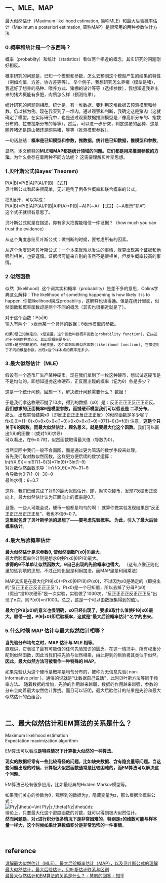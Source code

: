 ## 一、MLE、MAP
最大似然估计（Maximum likelihood estimation, 简称MLE）和最大后验概率估计（Maximum a posteriori estimation, 简称MAP）是很常用的两种参数估计方法

### 0.概率和统计是一个东西吗？
概率（probabilty）和统计（statistics）看似两个相近的概念，其实研究的问题刚好相反。

概率研究的问题是，已知一个模型和参数，怎么去预测这个模型产生的结果的特性（例如均值，方差，协方差等等）。 举个例子，我想研究怎么养猪（模型是猪），我选好了想养的品种、喂养方式、猪棚的设计等等（选择参数），我想知道我养出来的猪大概能有多肥，肉质怎么样（预测结果）。

统计研究的问题则相反。统计是，有一堆数据，要利用这堆数据去预测模型和参数。仍以猪为例。现在我买到了一堆肉，通过观察和判断，我确定这是猪肉（这就确定了模型。在实际研究中，也是通过观察数据推测模型是／像高斯分布的、指数分布的、拉普拉斯分布的等等），然后，可以进一步研究，判定这猪的品种、这是圈养猪还是跑山猪还是网易猪，等等（推测模型参数）。

一句话总结：**概率是已知模型和参数，推数据。统计是已知数据，推模型和参数**。

显然，本文解释的**MLE和MAP都是统计领域的问题。它们都是用来推测参数的方法**。为什么会存在着两种不同方法呢？ 这需要理解贝叶斯思想。

### 1.贝叶斯公式(Bayes’ Theorem)
P(A|B)=P(B|A)P(A)/P(B)  【式1】  
贝叶斯公式看起来很简单，无非是倒了倒条件概率和联合概率的公式。

把B展开，可以写成：  
P(A|B)=P(B|A)P(A)/P(B|A)P(A)+P(B|∼A)P(∼A) 【式2】（∼A表示”非A”）  
这个式子就很有意思了。

贝叶斯公式就是在描述，你有多大把握能相信一件证据？（how much you can trust the evidence）

从这个角度总结贝叶斯公式：做判断的时候，要考虑所有的因素。 

从这个角度思考贝叶斯公式：一个本来就难以发生的事情，就算出现某个证据和他强烈相关，也要谨慎。证据很可能来自别的虽然不是很相关，但发生概率较高的事情。
### 2.似然函数
似然（likelihood）这个词其实和概率（probability）是差不多的意思，Colins字典这么解释：The likelihood of something happening is how likely it is to happen. 你把likelihood换成probability，这解释也读得通。但是在统计里面，似然函数和概率函数却是两个不同的概念（其实也很相近就是了）。

对于这个函数：P(x|θ)  
输入有两个：x表示某一个具体的数据；θ表示模型的参数。
```
如果θ是已知确定的，x是变量，这个函数叫做概率函数(probability function)，它描述对于不同的样本点x，其出现概率是多少。
如果x是已知确定的，θ是变量，这个函数叫做似然函数(likelihood function), 它描述对于不同的模型参数，出现x这个样本点的概率是多少。
```
### 3.最大似然估计（MLE）
假设有一个造币厂生产某种硬币，现在我们拿到了一枚这种硬币，想试试这硬币是不是均匀的。即想知道抛这枚硬币，正反面出现的概率（记为θ）各是多少？

这是一个统计问题，回想一下，解决统计问题需要什么？ 数据！

于是我们拿这枚硬币抛了10次，得到的数据（x0）是：反正正正正反正正正反。**我们想求的正面概率θ是模型参数，而抛硬币模型我们可以假设是 二项分布**。    
那么，出现实验结果x0（即反正正正正反正正正反）的似然函数是多少呢？  
f(x0,θ)=(1−θ)×θ×θ×θ×θ×(1−θ)×θ×θ×θ×(1−θ)=θ7(1−θ)3=f(θ)
注意，**这是个只关于θ的函数。而最大似然估计，顾名思义，就是要最大化这个函数**。我们可以画出f(θ)的图像：(或对f(θ)求导)  
可以看出，在θ=0.7时，似然函数取得最大值（导数为0）。

当然实际中我们一般不会画图，而是通过更为简洁的数学手段来处理。  
首先我们取对数似然函数，这样更方便后续的数学运算： ln(f(X,θ))=ln(θ7(1−θ)3)=7ln(θ)+3ln(1−θ)   
对对数似然函数求导：ln′(f(X,θ))=7θ−31−θ  
令导数为0:7(1−θ)−3θ=0  
最终求得：θ=0.7

这样，我们已经完成了对θ的最大似然估计。即，抛10次硬币，发现7次硬币正面向上，最大似然估计认为正面向上的概率是0.7。  

且慢，一些人可能会说，硬币一般都是均匀的啊！ 就算你做实验发现结果是“反正正正正反正正正反”，我也不信θ=0.7。   
**这里就包含了贝叶斯学派的思想了——要考虑先验概率。 为此，引入了最大后验概率估计**。
### 4.最大后验概率估计
**最大似然估计是求参数θ, 使似然函数P(x0|θ)最大**。  
最大后验概率估计则是想求θ使P(x0|θ)P(θ)最大。  
**求得的θ不单单让似然函数大，θ自己出现的先验概率也得大**。 （这有点像正则化里加惩罚项的思想，不过正则化里是利用加法，而MAP里是利用乘法）

MAP其实是在最大化P(θ|x0)=P(x0|θ)P(θ)/P(x0)，不过因为x0是确定的（即投出的“反正正正正反正正正反”），P(x0)是一个已知值，所以去掉了分母P(x0)  
（假设“投10次硬币”是一次实验，实验做了1000次，“反正正正正反正正正反”出现了n次，则P(x0)=n/1000。总之，这是一个可以由数据集得到的值）。

**最大化P(θ|x0)的意义也很明确，x0已经出现了，要求θ取什么值使P(θ|x0)最大。顺带一提，P(θ|x0)即后验概率，这就是“最大后验概率估计”名字的由来**。
### 5.什么时候 MAP 估计与最大似然估计相等？
**当先验分布均匀之时，MAP 估计与 MLE 相等**。  
直观讲，它表征了最有可能值的任何先验知识的匮乏。在这一情况中，所有权重分配到似然函数，因此当我们把先验与似然相乘，由此得到的后验极其类似于似然。  
**因此，最大似然方法可被看作一种特殊的 MAP**。

如果先验认为这个硬币是概率是均匀分布的，被称为无信息先验( non-informative prior )，通俗的说就是“让数据自己说话”，此时贝叶斯方法等同于频率方法。
随着数据的增加，先验的作用越来越弱，数据的作用越来越强，参数的分布会向着最大似然估计靠拢。而且可以证明，最大后验估计的结果是先验和最大似然估计的凸组合。

&nbsp;
## 二、最大似然估计和EM算法的关系是什么？
Maximum likelihood estimation  
Expectation maximization algorithm

EM算法可以看成**是特殊情况下计算极大似然的一种算法**。

**现实的数据经常有一些比较奇怪的问题，比如缺失数据、含有隐变量等问题。当这些问题出现的时候，计算极大似然函数通常是比较困难的，而EM算法可以解决这个问题**。

EM算法已经有很多应用，比如最经典的Hidden Markov模型等。

如果我们关心的参数为θ，观察到的数据为y，隐藏变量为z，那么根据全概率公式：  
<img src="https://www.zhihu.com/equation?tex=P%28y%7C%5Ctheta%29%3D%5Cint+P%28y%7Cz%2C%5Ctheta%29f%28z%7C%5Ctheta%29dz" alt="P(y|\theta)=\int P(y|z,\theta)f(z|\theta)dz" eeimg="1"/>  
理论上，只要最大化这个密度函数的对数，就可以得到极大似然估计。  
**然而问题是，对z进行积分很多情况下是非常困难的，特别是z的维数可能与样本量一样大，这个时候如果计算数值积分是非常恐怖的一件事情**。

&nbsp;
## reference
[详解最大似然估计（MLE）、最大后验概率估计（MAP），以及贝叶斯公式的理解](https://blog.csdn.net/u011508640/article/details/72815981)  
[最大似然估计，最大后验估计，贝叶斯估计联系与区别](https://blog.csdn.net/bitcarmanlee/article/details/81417151)  
[最最大似然估计和EM算法的关系是什么？ - 慧航的回答 - 知乎](https://www.zhihu.com/question/22371861/answer/80954382)
